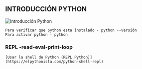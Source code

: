 ## INTRODUCCIÓN PYTHON
![Introducción Python](https://codigospython.com/wp-content/uploads/2023/09/aplicaciones-python.png)

```
Para verificar que python esta instalado - python --versión
Para activar python - python
```

### REPL -read-eval-print-loop
```
[Usar la shell de Python (REPL Python)](https://elpythonista.com/python-shell-repl)
```
